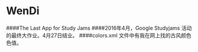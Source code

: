 # WenDi
####The Last App for Study Jams
####2016年4月，Google Studyjams 活动的最终大作业。4月27日结业。
####colors.xml 文件中有我在网上找的古风颜色色值。
